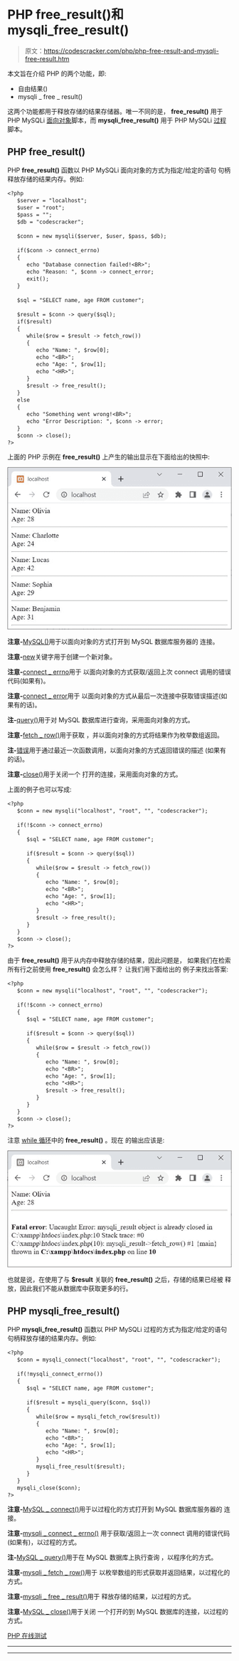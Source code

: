 # PHP free_result()和 mysqli_free_result()

> 原文：<https://codescracker.com/php/php-free-result-and-mysqli-free-result.htm>

本文旨在介绍 PHP 的两个功能，即:

*   自由结果()
*   mysqli _ free _ result()

这两个功能都用于释放存储的结果存储器。唯一不同的是， **free_result()** 用于 PHP MySQLi <u>面向对象</u>脚本，而 **mysqli_free_result()** 用于 PHP MySQLi <u>过程</u>脚本。

## PHP free_result()

PHP **free_result()** 函数以 PHP MySQLi 面向对象的方式为指定/给定的语句 句柄释放存储的结果内存。例如:

```
<?php
   $server = "localhost";
   $user = "root";
   $pass = "";
   $db = "codescracker";

   $conn = new mysqli($server, $user, $pass, $db);

   if($conn -> connect_errno)
   {
      echo "Database connection failed!<BR>";
      echo "Reason: ", $conn -> connect_error;
      exit();
   }

   $sql = "SELECT name, age FROM customer";

   $result = $conn -> query($sql);
   if($result)
   {
      while($row = $result -> fetch_row())
      {
         echo "Name: ", $row[0];
         echo "<BR>";
         echo "Age: ", $row[1];
         echo "<HR>";
      }
      $result -> free_result();
   }
   else
   {
      echo "Something went wrong!<BR>";
      echo "Error Description: ", $conn -> error;
   }
   $conn -> close();
?>
```

上面的 PHP 示例在 **free_result()** 上产生的输出显示在下面给出的快照中:

![php mysql free result function](img/31ae4e174c2abaa592100f2b223f92ec.png)

**注意-**[MySQL()](/php/php-mysqli-connect-to-database.htm)用于以面向对象的方式打开到 MySQL 数据库服务器的 连接。

**注意-**[new](/php/php-new-keyword.htm)关键字用于创建一个新对象。

**注意-**[connect _ errno](/php/php-connect-errno-and-mysqli-connect-errno.htm)用于 以面向对象的方式获取/返回上次 connect 调用的错误代码(如果有)。

**注意-**[connect _ error](/php/php-connect-error-and-mysqli-connect-error.htm)用于 以面向对象的方式从最后一次连接中获取错误描述(如果有的话)。

**注-**[query()](/php/php-query-and-mysqli-query.htm)用于对 MySQL 数据库进行查询，采用面向对象的方式。

**注意-**[fetch _ row()](/php/php-fetch-row-and-mysqli-fetch-row.htm)用于获取 ，并以面向对象的方式将结果作为枚举数组返回。

**注-**[错误](/php/php-error-and-mysqli-error.htm)用于通过最近一次函数调用，以面向对象的方式返回错误的描述 (如果有的话)。

**注意-**[close()](/php/php-mysqli-close-database-connection.htm)用于关闭一个 打开的连接，采用面向对象的方式。

上面的例子也可以写成:

```
<?php   
   $conn = new mysqli("localhost", "root", "", "codescracker");

   if(!$conn -> connect_errno)
   {
      $sql = "SELECT name, age FROM customer";

      if($result = $conn -> query($sql))
      {
         while($row = $result -> fetch_row())
         {
            echo "Name: ", $row[0];
            echo "<BR>";
            echo "Age: ", $row[1];
            echo "<HR>";
         }
         $result -> free_result();
      }
   }
   $conn -> close();
?>
```

由于 **free_result()** 用于从内存中释放存储的结果，因此问题是， 如果我们在检索所有行之前使用 **free_result()** 会怎么样？
让我们用下面给出的 例子来找出答案:

```
<?php   
   $conn = new mysqli("localhost", "root", "", "codescracker");

   if(!$conn -> connect_errno)
   {
      $sql = "SELECT name, age FROM customer";

      if($result = $conn -> query($sql))
      {
         while($row = $result -> fetch_row())
         {
            echo "Name: ", $row[0];
            echo "<BR>";
            echo "Age: ", $row[1];
            echo "<HR>";
            $result -> free_result();
         }
      }
   }
   $conn -> close();
?>
```

注意 [while 循环](/php/php-while-loop.htm)中的 **free_result()** 。现在 的输出应该是:

![php mysql free result function example](img/cb67a0c0473acf3a5da2b1e9e409ac06.png)

也就是说，在使用了与 **$result** 关联的 **free_result()** 之后，存储的结果已经被 释放，因此我们不能从数据库中获取更多的行。

## PHP mysqli_free_result()

PHP **mysqli_free_result()** 函数以 PHP MySQLi 过程的方式为指定/给定的语句 句柄释放存储的结果内存。例如:

```
<?php   
   $conn = mysqli_connect("localhost", "root", "", "codescracker");

   if(!mysqli_connect_errno())
   {
      $sql = "SELECT name, age FROM customer";

      if($result = mysqli_query($conn, $sql))
      {
         while($row = mysqli_fetch_row($result))
         {
            echo "Name: ", $row[0];
            echo "<BR>";
            echo "Age: ", $row[1];
            echo "<HR>";
         }
         mysqli_free_result($result);
      }
   }
   mysqli_close($conn);
?>
```

**注意-**[MySQL _ connect()](/php/php-mysqli-connect-to-database.htm)用于以过程化的方式打开到 MySQL 数据库服务器的 连接。

**注意-**[mysqli _ connect _ errno()](/php/php-connect-errno-and-mysqli-connect-errno.htm) 用于获取/返回上一次 connect 调用的错误代码(如果有)，以过程的方式。

**注-**[MySQL _ query()](/php/php-query-and-mysqli-query.htm)用于在 MySQL 数据库上执行查询 ，以程序化的方式。

**注意-**[mysqli _ fetch _ row()](/php/php-fetch-row-and-mysqli-fetch-row.htm)用于 以枚举数组的形式获取并返回结果，以过程化的方式。

**注意-**[mysqli _ free _ result()](/php/php-free-result-and-mysqli-free-result.htm)用于 释放存储的结果，以过程的方式。

**注意-**[MySQL _ close()](/php/php-mysqli-close-database-connection.htm)用于关闭 一个打开的到 MySQL 数据库的连接，以过程的方式。

[PHP 在线测试](/exam/showtest.php?subid=8)

* * *

* * *